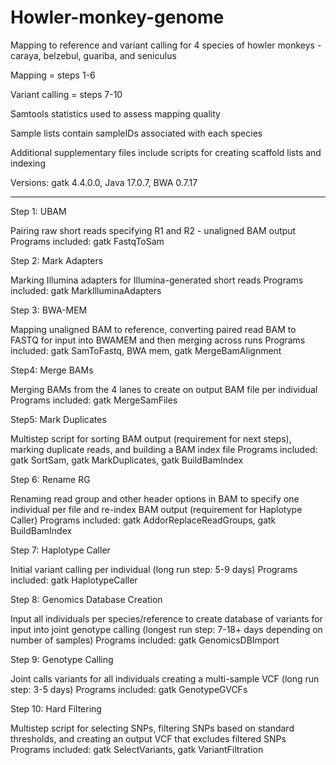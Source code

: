 # Howler-monkey-genome
Mapping to reference and variant calling for 4 species of howler monkeys - caraya, belzebul, guariba, and seniculus

Mapping = steps 1-6

Variant calling = steps 7-10

Samtools statistics used to assess mapping quality

Sample lists contain sampleIDs associated with each species

Additional supplementary files include scripts for creating scaffold lists and indexing

Versions: gatk 4.4.0.0, Java 17.0.7, BWA 0.7.17

______________________________________________________________________________________________________________________

Step 1: UBAM

Pairing raw short reads specifying R1 and R2 - unaligned BAM output
Programs included: gatk FastqToSam

Step 2: Mark Adapters

Marking Illumina adapters for Illumina-generated short reads
Programs included: gatk MarkIlluminaAdapters

Step 3: BWA-MEM

Mapping unaligned BAM to reference, converting paired read BAM to FASTQ for input into BWAMEM and then merging across runs
Programs included: gatk SamToFastq, BWA mem, gatk MergeBamAlignment

Step4: Merge BAMs

Merging BAMs from the 4 lanes to create on output BAM file per individual
Programs included: gatk MergeSamFiles

Step5: Mark Duplicates

Multistep script for sorting BAM output (requirement for next steps), marking duplicate reads, and building a BAM index file
Programs included: gatk SortSam, gatk MarkDuplicates, gatk BuildBamIndex

Step 6: Rename RG

Renaming read group and other header options in BAM to specify one individual per file and re-index BAM output (requirement for Haplotype Caller)
Programs included: gatk AddorReplaceReadGroups, gatk BuildBamIndex

Step 7: Haplotype Caller

Initial variant calling per individual (long run step: 5-9 days)
Programs included: gatk HaplotypeCaller

Step 8: Genomics Database Creation

Input all individuals per species/reference to create database of variants for input into joint genotype calling (longest run step: 7-18+ days depending on number of samples)
Programs included: gatk GenomicsDBImport

Step 9: Genotype Calling

Joint calls variants for all individuals creating a multi-sample VCF (long run step: 3-5 days)
Programs included: gatk GenotypeGVCFs

Step 10: Hard Filtering

Multistep script for selecting SNPs, filtering SNPs based on standard thresholds, and creating an output VCF that excludes filtered SNPs
Programs included: gatk SelectVariants, gatk VariantFiltration

